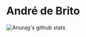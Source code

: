 # André de Brito
![Anurag's github stats](https://github-readme-stats.vercel.app/api?username=absc1203&show_icons=true&theme=radical)
